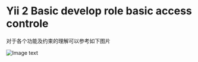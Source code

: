 Yii 2 Basic develop role basic access controle
============================
对于各个功能及约束的理解可以参考如下图片

![Image text](https://github.com/BiggerHeader/master/rbac/web/img/access_control.jpg)


